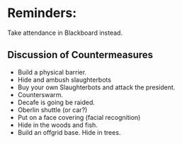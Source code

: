 # Reminders:
Take attendance in Blackboard instead.


## Discussion of Countermeasures
* Build a physical barrier.
* Hide and ambush slaughterbots
* Buy your own Slaughterbots and attack the president.
* Counterswarm.
* Decafe is going be raided.
* Oberlin shuttle (or car?)
* Put on a face covering (facial recognition)
* Hide in the woods and fish.
* Build an offgrid base. Hide in trees.

